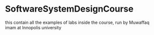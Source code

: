 # SoftwareSystemDesignCourse
this contain all the examples of labs inside the course, run by Muwaffaq imam at Innopolis university 
